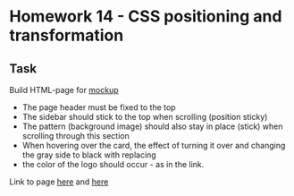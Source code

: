 # Homework 14 - CSS positioning and transformation

## Task
Build HTML-page for [mockup](https://www.figma.com/file/FP2fHfIElPk4J42DYQGuMw/position-transform)
- The page header must be fixed to the top
- The sidebar should stick to the top when scrolling (position sticky)
- The pattern (background image) should also stay in place (stick) when scrolling through this section
- When hovering over the card, the effect of turning it over and changing the gray side to black with replacing 
- the color of the logo should occur - as in the link.    


Link to page [here](https://ruslana-p.github.io/Beetroot_Academy_Homeworks/Homework-14_CSS-positioning-and-transformation/index.html) and
[here](https://ruslana-p.github.io/Beetroot_Academy_Homeworks/Homework-14_CSS-positioning-and-transformation/page2.html)